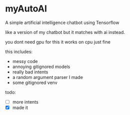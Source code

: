 # myAutoAI

A simple artificial intelligence chatbot using Tensorflow

like a version of my chatbot but it matches with ai instead.

you dont need gpu for this it works on cpu just fine

this includes:
+ messy code
+ annoying gitignored models
+ really bad intents
+ a random argument parser I made
+ some gitignored venv

todo:
- [ ] more intents
- [X] made it
